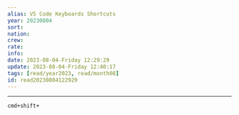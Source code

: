 ```yaml
---
alias: VS Code Keyboards Shortcuts
year: 20230804
sort: 
nation: 
crew: 
rate: 
info: 
date: 2023-08-04-Friday 12:29:29
update: 2023-08-04-Friday 12:40:17
tags: [read/year2023, read/month08]
id: read20230804122929
---
```

---

`cmd+shift+`
